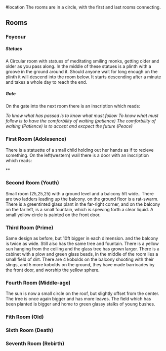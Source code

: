 #location 
The rooms are in a circle, with the first and last rooms connecting. 

## Rooms
### Foyeour
##### Statues
A Circular room with statues of meditating smiling monks, getting older and older as you pass along. In the middle of these statues is a plinth with a groove in the ground around it. 
Should anyone wait for long enough on the plinth it will descend into the room below. It starts descending after a minute and takes a whole day to reach the end.

##### Gate
On the gate into the next room there is an inscription which reads:

*To know what has passed is to know what must follow
To know what must follow is to have the comforbility of waiting (patience)
The comforbility of waiting (Patience) is to accept and excpect the future (Peace)*


### First Room (Adolesence)
There is a statuette of a small child holding out her hands as if to recieve something.
On the left(western) wall there is a door with an inscription which reads:

**

### Second Room (Youth)
Small room (25,25,25) with a ground level and a balcony 5ft wide.. There are two ladders leading up the balcony. on the ground floor is a rat-swarm.
There is a greentinted glass plant in the far-right corner, and on the balcony on the far left, is a small fountain, which is spewing forth a clear liquid.
A small yellow circle is painted on the front door.

### Third Room (Prime)
Same design as before, but 10ft bigger in each dimension. and the balcony is twice as wide. Still also has the same tree and fountain.
There is a yellow sun hanging from the ceiling and the glass tree has grown larger. There is a cabinet with a plow and green glass beads, in the middle of the room lies a small field of dirt.
There are 4 kobolds on the balcony shooting with their slings, and 5 more kobolds on the ground, they have made barricades by the front door, and worship the yellow sphere.

### Fourth Room (Middle-age)
The sun is now a small circle on the roof, but slightly offset from the center.
The tree is once again bigger and has more leaves.
The field which has been planted is bigger and home to green glassy stalks of young bushes.

### Fith Room (Old)


### Sixth Room (Death)


### Seventh Room (Rebirth)
